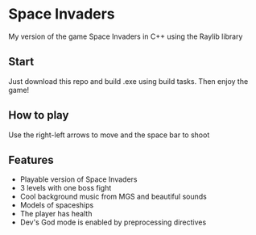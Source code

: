 # Space Invaders

My version of the game Space Invaders in C++ using the Raylib library

## Start

Just download this repo and build .exe using build tasks. Then enjoy the game!

## How to play

Use the right-left arrows to move and the space bar to shoot

## Features

- Playable version of Space Invaders
- 3 levels with one boss fight
- Cool background music from MGS and beautiful sounds
- Models of spaceships
- The player has health
- Dev's God mode is enabled by preprocessing directives
